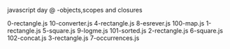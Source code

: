 javascript day @ -objects,scopes and closures


0-rectangle.js  10-converter.js  4-rectangle.js    8-esrever.js
100-map.js      1-rectangle.js   5-square.js       9-logme.js
101-sorted.js   2-rectangle.js   6-square.js
102-concat.js   3-rectangle.js   7-occurrences.js
